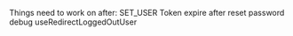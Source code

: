 Things need to work on after:
SET_USER
Token expire after reset password
debug useRedirectLoggedOutUser
